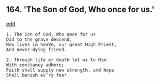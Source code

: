 
## 164.  'The Son of God, Who once for us.'
[edit](https://docs.google.com/document/d/1vbP6tRgXZHEfOSO6a66G14tTuuqdL_C4/edit?mode=html)



    1. The Son of God, Who once for us
    Did to the grave descend,
    Now lives in heaVn, our great High Priest, 
    And never-dying friend.

    2. Through life or death let us to Him
    With constancy adhere;
    Faith shall supply new strength, and hope 
    Shall banish ev’ry fear.
